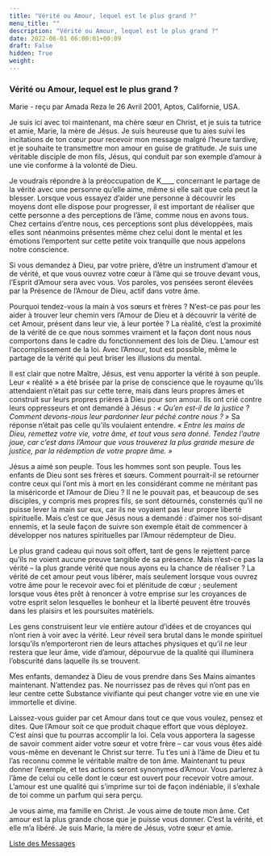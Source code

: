 ```yaml
---
title: "Vérité ou Amour, lequel est le plus grand ?"
menu_title: ""
description: "Vérité ou Amour, lequel est le plus grand ?"
date: 2022-06-01 06:00:01+00:09
draft: False
hidden: True
weight:
---
```

### Vérité ou Amour, lequel est le plus grand ?

Marie - reçu par Amada Reza le 26 Avril 2001, Aptos, Californie, USA.

Je suis ici avec toi maintenant, ma chère sœur en Christ, et je suis ta tutrice et amie, Marie, la mère de Jésus. Je suis heureuse que tu aies suivi les incitations de ton cœur pour recevoir mon message malgré l’heure tardive, et je souhaite te transmettre mon amour en guise de gratitude. Je suis une véritable disciple de mon fils, Jésus, qui conduit par son exemple d’amour à une vie conforme à la volonté de Dieu.

Je voudrais répondre à la préoccupation de K____ concernant le partage de la vérité avec une personne qu’elle aime, même si elle sait que cela peut la blesser. Lorsque vous essayez d’aider une personne à découvrir les moyens dont elle dispose pour progresser, il est important de réaliser que cette personne a des perceptions de l’âme, comme nous en avons tous. Chez certains d’entre nous, ces perceptions sont plus développées, mais elles sont néanmoins présentes même chez celui dont le mental et les émotions l’emportent sur cette petite voix tranquille que nous appelons notre conscience.

Si vous demandez à Dieu, par votre prière, d’être un instrument d’amour et de vérité, et que vous ouvrez votre cœur à l’âme qui se trouve devant vous, l’Esprit d’Amour sera avec vous. Vos paroles, vos pensées seront élevées par la Présence de l’Amour de Dieu, actif dans votre âme.

Pourquoi tendez-vous la main à vos sœurs et frères ? N’est-ce pas pour les aider à trouver leur chemin vers l’Amour de Dieu et à découvrir la vérité de cet Amour, présent dans leur vie, à leur portée ? La réalité, c’est la proximité de la vérité de ce que nous sommes vraiment et la façon dont nous nous comportons dans le cadre du fonctionnement des lois de Dieu. L’amour est l’accomplissement de la loi. Avec l’Amour, tout est possible, même le partage de la vérité qui peut briser les illusions du mental.

Il est clair que notre Maître, Jésus, est venu apporter la vérité à son peuple. Leur « réalité » a été brisée par la prise de conscience que le royaume qu’ils attendaient n’était pas sur cette terre, mais dans leurs propres âmes et construit sur leurs propres prières à Dieu pour son amour. Ils ont crié contre leurs oppresseurs et ont demandé à Jésus : *« Qu’en est-il de la justice ? Comment devons-nous leur pardonner leur péché contre nous ? »* Sa réponse n’était pas celle qu’ils voulaient entendre. *« Entre les mains de Dieu, remettez votre vie, votre âme, et tout vous sera donné. Tendez l’autre joue, car c’est dans l’Amour que vous trouverez la plus grande mesure de justice, par la rédemption de votre propre âme. »*

Jésus a aimé son peuple. Tous les hommes sont son peuple. Tous les enfants de Dieu sont ses frères et sœurs. Comment pourrait-il se retourner contre ceux qui l’ont mis à mort en les considérant comme ne méritant pas la miséricorde et l’Amour de Dieu ? Il ne le pouvait pas, et beaucoup de ses disciples, y compris mes propres fils, se sont détournés, consternés qu’il ne puisse lever la main sur eux, car ils ne voyaient pas leur propre liberté spirituelle. Mais c’est ce que Jésus nous a demandé : d’aimer nos soi-disant ennemis, et la seule façon de suivre son exemple était de commencer à développer nos natures spirituelles par l’Amour rédempteur de Dieu.

Le plus grand cadeau qui nous soit offert, tant de gens le rejettent parce qu’ils ne voient aucune preuve tangible de sa présence. Mais n’est-ce pas la vérité – la plus grande vérité que nous ayons eu la chance de réaliser ? La vérité de cet amour peut vous libérer, mais seulement lorsque vous ouvrez votre âme pour le recevoir avec foi et plénitude de cœur ; seulement lorsque vous êtes prêt à renoncer à votre emprise sur les croyances de votre esprit selon lesquelles le bonheur et la liberté peuvent être trouvés dans les plaisirs et les poursuites matériels.

Les gens construisent leur vie entière autour d’idées et de croyances qui n’ont rien à voir avec la vérité. Leur réveil sera brutal dans le monde spirituel lorsqu’ils n’emporteront rien de leurs attaches physiques et qu’il ne leur restera que leur âme, vide d’amour, dépourvue de la qualité qui illuminera l’obscurité dans laquelle ils se trouvent.

Mes enfants, demandez à Dieu de vous prendre dans Ses Mains aimantes maintenant. N’attendez pas. Ne nourrissez pas de rêves qui n’ont pas en leur centre cette Substance vivifiante qui peut changer votre vie en une vie immortelle et divine.

Laissez-vous guider par cet Amour dans tout ce que vous voulez, pensez et dites. Que l’Amour soit ce que produit chaque effort que vous déployez. C’est ainsi que tu pourras accomplir la loi. Cela vous apportera la sagesse de savoir comment aider votre sœur et votre frère – car vous vous êtes aidé vous-même en devenant le Christ sur terre. Tu t’es uni à l’âme de Dieu et tu l’as reconnu comme le véritable maître de ton âme. Maintenant tu peux donner l’exemple, et tes actions seront synonymes d’Amour. Vous parlerez à l’âme de celui ou celle dont le cœur est ouvert pour recevoir votre amour. L’amour est une qualité qui s’imprime sur toi de façon indéniable, il s’exhale de toi comme un parfum qui sera perçu.

Je vous aime, ma famille en Christ. Je vous aime de toute mon âme. Cet amour est la plus grande chose que je puisse vous donner. C’est la vérité, et elle m’a libéré. Je suis Marie, la mère de Jésus, votre sœur et amie.

[Liste des Messages](/fr-contemporary-messages/fr-contemporary-messages-by-date-order/fr-contemporary-messages-2001)